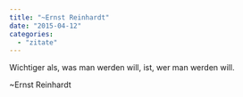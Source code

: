 ```yaml
---
title: "~Ernst Reinhardt"
date: "2015-04-12"
categories: 
  - "zitate"
---
```


Wichtiger als, was man werden will, ist, wer man werden will.

~Ernst Reinhardt
